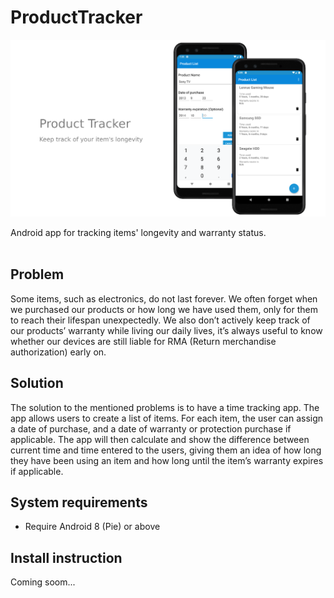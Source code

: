 # ProductTracker
<p align="center">
  <img src="./README/thumb.png" />
</p>
Android app for tracking items' longevity and warranty status.
<br>
<br>

## Problem
Some items, such as electronics, do not last forever. We often forget when we purchased our products or how long we have used them, only for them to reach their lifespan unexpectedly. We also don’t actively keep track of our products’ warranty while living our daily lives, it’s always useful to know whether our devices are still liable for RMA (Return merchandise authorization) early on.  

## Solution 
The solution to the mentioned problems is to have a time tracking app. The app allows users to create a list of items. For each item, the user can assign a date of purchase, and a date of warranty or protection purchase if applicable. The app will then calculate and show the difference between current time and time entered to the users, giving them an idea of how long they have been using an item and how long until the item’s warranty expires if applicable. 

## System requirements 
* Require Android 8 (Pie) or above

## Install instruction
Coming soom...